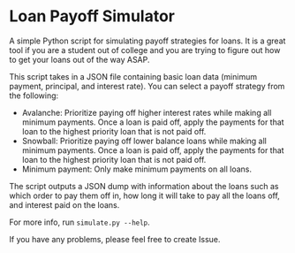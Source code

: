 # Loan Payoff Simulator
A simple Python script for simulating payoff strategies for loans. It is a great tool if you are a student out of college and you are trying to figure out how to get your loans out of the way ASAP.

This script takes in a JSON file containing basic loan data (minimum payment, principal, and interest rate). You can select a payoff strategy from the following:
- Avalanche: Prioritize paying off higher interest rates while making all minimum payments. Once a loan is paid off, apply the payments for that loan to the highest priority loan that is not paid off.
- Snowball: Prioritize paying off lower balance loans while making all minimum payments. Once a loan is paid off, apply the payments for that loan to the highest priority loan that is not paid off.
- Minimum payment: Only make minimum payments on all loans.

The script outputs a JSON dump with information about the loans such as which order to pay them off in, how long it will take to pay all the loans off, and interest paid on the loans.

For more info, run `simulate.py --help`.

If you have any problems, please feel free to create Issue.
